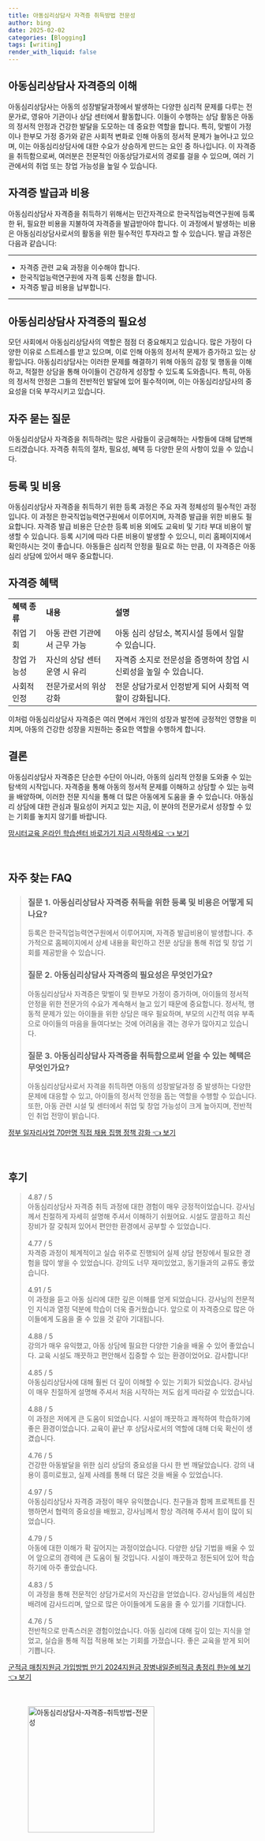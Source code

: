```yaml
---
title: 아동심리상담사 자격증 취득방법 전문성
author: bing
date: 2025-02-02
categories: [Blogging]
tags: [writing]
render_with_liquid: false
---
```



<h2 id='아동심리상담사_자격증의_이해'>아동심리상담사 자격증의 이해</h2>

<p>아동심리상담사는 아동의 성장발달과정에서 발생하는 다양한 심리적 문제를 다루는 전문가로, 영유아 기관이나 상담 센터에서 활동합니다. 이들이 수행하는 상담 활동은 아동의 정서적 안정과 건강한 발달을 도모하는 데 중요한 역할을 합니다. 특히, 맞벌이 가정이나 한부모 가정 증가와 같은 사회적 변화로 인해 아동의 정서적 문제가 늘어나고 있으며, 이는 아동심리상담사에 대한 수요가 상승하게 만드는 요인 중 하나입니다. 이 자격증을 취득함으로써, 여러분은 전문적인 아동상담가로서의 경로를 걸을 수 있으며, 여러 기관에서의 취업 또는 창업 가능성을 높일 수 있습니다.</p>

<h2 id='자격증_발급과_비용'>자격증 발급과 비용</h2>

<p>아동심리상담사 자격증을 취득하기 위해서는 민간자격으로 한국직업능력연구원에 등록한 뒤, 필요한 비용을 지불하여 자격증을 발급받아야 합니다. 이 과정에서 발생하는 비용은 아동심리상담사로서의 활동을 위한 필수적인 투자라고 할 수 있습니다. 발급 과정은 다음과 같습니다:</p>

<hr />

<ul>
    <li>자격증 관련 교육 과정을 이수해야 합니다.</li>
    <li>한국직업능력연구원에 자격 등록 신청을 합니다.</li>
    <li>자격증 발급 비용을 납부합니다.</li>
</ul>

<hr />

<h2 id='아동심리상담사_자격증의_필요성'>아동심리상담사 자격증의 필요성</h2>

<p>모던 사회에서 아동심리상담사의 역할은 점점 더 중요해지고 있습니다. 많은 가정이 다양한 이유로 스트레스를 받고 있으며, 이로 인해 아동의 정서적 문제가 증가하고 있는 상황입니다. 아동심리상담사는 이러한 문제를 해결하기 위해 아동의 감정 및 행동을 이해하고, 적절한 상담을 통해 아이들이 건강하게 성장할 수 있도록 도와줍니다. 특히, 아동의 정서적 안정은 그들의 전반적인 발달에 있어 필수적이며, 이는 아동심리상담사의 중요성을 더욱 부각시키고 있습니다.</p>

<h2 id='자주_묻는_질문'>자주 묻는 질문</h2>

<p>아동심리상담사 자격증을 취득하려는 많은 사람들이 궁금해하는 사항들에 대해 답변해 드리겠습니다. 자격증 취득의 절차, 필요성, 혜택 등 다양한 문의 사항이 있을 수 있습니다.</p>

<h2 id='등록_및_비용'>등록 및 비용</h2>

<p>아동심리상담사 자격증을 취득하기 위한 등록 과정은 주요 자격 정체성의 필수적인 과정입니다. 이 과정은 한국직업능력연구원에서 이루어지며, 자격증 발급을 위한 비용도 필요합니다. 자격증 발급 비용은 단순한 등록 비용 외에도 교육비 및 기타 부대 비용이 발생할 수 있습니다. 등록 시기에 따라 다른 비용이 발생할 수 있으니, 미리 홈페이지에서 확인하시는 것이 좋습니다. 아동들은 심리적 안정을 필요로 하는 만큼, 이 자격증은 아동 심리 상담에 있어서 매우 중요합니다.</p>

<h2 id='자격증_혜택'>자격증 혜택</h2>

<table>
    <tr>
        <td><b>혜택 종류</b></td>
        <td><b>내용</b></td>
        <td><b>설명</b></td>
    </tr>
    <tr>
        <td>취업 기회</td>
        <td>아동 관련 기관에서 근무 가능</td>
        <td>아동 심리 상담소, 복지시설 등에서 일할 수 있습니다.</td>
    </tr>
    <tr>
        <td>창업 가능성</td>
        <td>자신의 상담 센터 운영 시 유리</td>
        <td>자격증 소지로 전문성을 증명하여 창업 시 신뢰성을 높일 수 있습니다.</td>
    </tr>
    <tr>
        <td>사회적 인정</td>
        <td>전문가로서의 위상 강화</td>
        <td>전문 상담가로서 인정받게 되어 사회적 역할이 강화됩니다.</td>
    </tr>
</table>

<p>이처럼 아동심리상담사 자격증은 여러 면에서 개인의 성장과 발전에 긍정적인 영향을 미치며, 아동의 건강한 성장을 지원하는 중요한 역할을 수행하게 합니다.</p>

<h2 id='결론'>결론</h2>

<p>아동심리상담사 자격증은 단순한 수단이 아니라, 아동의 심리적 안정을 도와줄 수 있는 탐색의 시작입니다. 자격증을 통해 아동의 정서적 문제를 이해하고 상담할 수 있는 능력을 배양하며, 이러한 전문 지식을 통해 더 많은 아동에게 도움을 줄 수 있습니다. 아동심리 상담에 대한 관심과 필요성이 커지고 있는 지금, 이 분야의 전문가로서 성장할 수 있는 기회를 놓치지 않기를 바랍니다.</p>


<p><a class="click-button" title="맘시터교육 온라인 학습센터 바로가기 지금 시작하세요" href="https://aptwhite.github.io/posts/%EB%A7%98%EC%8B%9C%ED%84%B0%EA%B5%90%EC%9C%A1-%EC%98%A8%EB%9D%BC%EC%9D%B8-%ED%95%99%EC%8A%B5%EC%84%BC%ED%84%B0-%EB%B0%94%EB%A1%9C%EA%B0%80%EA%B8%B0-%EC%A7%80%EA%B8%88-%EC%8B%9C%EC%9E%91%ED%95%98%EC%84%B8%EC%9A%94/" rel="dofollow">맘시터교육 온라인 학습센터 바로가기 지금 시작하세요 👈 보기</a></p><br>
<h2 id='자주_찾는_FAQ'>자주 찾는 FAQ</h2>
<div itemscope="" itemtype="https://schema.org/FAQPage"> 
<blockquote> 
<div itemscope="" itemprop="mainEntity" itemtype="https://schema.org/Question"> 
<h3 itemprop="name">질문 1. 아동심리상담사 자격증 취득을 위한 등록 및 비용은 어떻게 되나요?</h3> 
<div itemscope="" itemprop="acceptedAnswer" itemtype="https://schema.org/Answer"> 
<span itemprop="text"> 
<p>등록은 한국직업능력연구원에서 이루어지며, 자격증 발급비용이 발생합니다. 추가적으로 홈페이지에서 상세 내용을 확인하고 전문 상담을 통해 취업 및 창업 기회를 제공받을 수 있습니다.</p> 
</span> 
</div> 
</div> 
<div itemscope="" itemprop="mainEntity" itemtype="https://schema.org/Question"> 
<h3 itemprop="name">질문 2. 아동심리상담사 자격증의 필요성은 무엇인가요?</h3> 
<div itemscope="" itemprop="acceptedAnswer" itemtype="https://schema.org/Answer"> 
<span itemprop="text"> 
<p>아동심리상담사 자격증은 맞벌이 및 한부모 가정이 증가하며, 아이들의 정서적 안정을 위한 전문가의 수요가 계속해서 늘고 있기 때문에 중요합니다. 정서적, 행동적 문제가 있는 아이들을 위한 상담은 매우 필요하며, 부모의 시간적 여유 부족으로 아이들의 마음을 들여다보는 것에 어려움을 겪는 경우가 많아지고 있습니다.</p> 
</span> 
</div> 
</div> 
<div itemscope="" itemprop="mainEntity" itemtype="https://schema.org/Question"> 
<h3 itemprop="name">질문 3. 아동심리상담사 자격증을 취득함으로써 얻을 수 있는 혜택은 무엇인가요?</h3> 
<div itemscope="" itemprop="acceptedAnswer" itemtype="https://schema.org/Answer"> 
<span itemprop="text"> 
<p>아동심리상담사로서 자격을 취득하면 아동의 성장발달과정 중 발생하는 다양한 문제에 대응할 수 있고, 아이들의 정서적 안정을 돕는 역할을 수행할 수 있습니다. 또한, 아동 관련 시설 및 센터에서 취업 및 창업 가능성이 크게 높아지며, 전반적인 취업 전망이 밝습니다.</p> 
</span> 
</div> 
</div> 
</blockquote> 
</div>
<p><a class="click-button" title="정부 일자리사업 70만명 직접 채용 집행 정책 강화" href="https://aptwhite.github.io/posts/%EC%A0%95%EB%B6%80-%EC%9D%BC%EC%9E%90%EB%A6%AC%EC%82%AC%EC%97%85-70%EB%A7%8C%EB%AA%85-%EC%A7%81%EC%A0%91-%EC%B1%84%EC%9A%A9-%EC%A7%91%ED%96%89-%EC%A0%95%EC%B1%85-%EA%B0%95%ED%99%94/" rel="dofollow">정부 일자리사업 70만명 직접 채용 집행 정책 강화 👈 보기</a></p><br>
<h2 id='후기'>후기</h2>
<div itemscope itemtype="https://schema.org/Product">
  <blockquote>
  <div itemprop="review" itemscope itemtype="https://schema.org/Review">
      <div itemprop="reviewRating" itemscope itemtype="https://schema.org/Rating"> <span itemprop="ratingValue">4.87</span> / <span itemprop="bestRating">5</span> </div>
      <span itemprop="reviewBody">아동심리상담사 자격증 취득 과정에 대한 경험이 매우 긍정적이었습니다. 강사님께서 친절하게 자세히 설명해 주셔서 이해하기 쉬웠어요. 시설도 깔끔하고 최신 장비가 잘 갖춰져 있어서 편안한 환경에서 공부할 수 있었습니다.</span>
  </div>
  <br>
  <div itemprop="review" itemscope itemtype="https://schema.org/Review">
      <div itemprop="reviewRating" itemscope itemtype="https://schema.org/Rating"> <span itemprop="ratingValue">4.77</span> / <span itemprop="bestRating">5</span> </div>
      <span itemprop="reviewBody">자격증 과정이 체계적이고 실습 위주로 진행되어 실제 상담 현장에서 필요한 경험을 많이 쌓을 수 있었습니다. 강의도 너무 재미있었고, 동기들과의 교류도 좋았습니다.</span>
  </div>
  <br>
  <div itemprop="review" itemscope itemtype="https://schema.org/Review">
      <div itemprop="reviewRating" itemscope itemtype="https://schema.org/Rating"> <span itemprop="ratingValue">4.91</span> / <span itemprop="bestRating">5</span> </div>
      <span itemprop="reviewBody">이 과정을 듣고 아동 심리에 대한 깊은 이해를 얻게 되었습니다. 강사님의 전문적인 지식과 열정 덕분에 학습이 더욱 즐거웠습니다. 앞으로 이 자격증으로 많은 아이들에게 도움을 줄 수 있을 것 같아 기대됩니다.</span>
  </div>
  <br>
  <div itemprop="review" itemscope itemtype="https://schema.org/Review">
      <div itemprop="reviewRating" itemscope itemtype="https://schema.org/Rating"> <span itemprop="ratingValue">4.88</span> / <span itemprop="bestRating">5</span> </div>
      <span itemprop="reviewBody">강의가 매우 유익했고, 아동 상담에 필요한 다양한 기술을 배울 수 있어 좋았습니다. 교육 시설도 깨끗하고 편안해서 집중할 수 있는 환경이었어요. 감사합니다!</span>
  </div>
  <br>
  <div itemprop="review" itemscope itemtype="https://schema.org/Review">
      <div itemprop="reviewRating" itemscope itemtype="https://schema.org/Rating"> <span itemprop="ratingValue">4.85</span> / <span itemprop="bestRating">5</span> </div>
      <span itemprop="reviewBody">아동심리상담사에 대해 훨씬 더 깊이 이해할 수 있는 기회가 되었습니다. 강사님이 매우 친절하게 설명해 주셔서 처음 시작하는 저도 쉽게 따라갈 수 있었습니다.</span>
  </div>
  <br>
  <div itemprop="review" itemscope itemtype="https://schema.org/Review">
      <div itemprop="reviewRating" itemscope itemtype="https://schema.org/Rating"> <span itemprop="ratingValue">4.88</span> / <span itemprop="bestRating">5</span> </div>
      <span itemprop="reviewBody">이 과정은 저에게 큰 도움이 되었습니다. 시설이 깨끗하고 쾌적하여 학습하기에 좋은 환경이었습니다. 교육이 끝난 후 상담사로서의 역할에 대해 더욱 확신이 생겼습니다.</span>
  </div>
  <br>
  <div itemprop="review" itemscope itemtype="https://schema.org/Review">
      <div itemprop="reviewRating" itemscope itemtype="https://schema.org/Rating"> <span itemprop="ratingValue">4.76</span> / <span itemprop="bestRating">5</span> </div>
      <span itemprop="reviewBody">건강한 아동발달을 위한 심리 상담의 중요성을 다시 한 번 깨달았습니다. 강의 내용이 흥미로웠고, 실제 사례를 통해 더 많은 것을 배울 수 있었습니다.</span>
  </div>
  <br>
  <div itemprop="review" itemscope itemtype="https://schema.org/Review">
      <div itemprop="reviewRating" itemscope itemtype="https://schema.org/Rating"> <span itemprop="ratingValue">4.97</span> / <span itemprop="bestRating">5</span> </div>
      <span itemprop="reviewBody">아동심리상담사 자격증 과정이 매우 유익했습니다. 친구들과 함께 프로젝트를 진행하면서 협력의 중요성을 배웠고, 강사님께서 항상 격려해 주셔서 힘이 많이 되었습니다.</span>
  </div>
  <br>
  <div itemprop="review" itemscope itemtype="https://schema.org/Review">
      <div itemprop="reviewRating" itemscope itemtype="https://schema.org/Rating"> <span itemprop="ratingValue">4.79</span> / <span itemprop="bestRating">5</span> </div>
      <span itemprop="reviewBody">아동에 대한 이해가 확 깊어지는 과정이었습니다. 다양한 상담 기법을 배울 수 있어 앞으로의 경력에 큰 도움이 될 것입니다. 시설이 깨끗하고 정돈되어 있어 학습하기에 아주 좋았습니다.</span>
  </div>
  <br>
  <div itemprop="review" itemscope itemtype="https://schema.org/Review">
      <div itemprop="reviewRating" itemscope itemtype="https://schema.org/Rating"> <span itemprop="ratingValue">4.83</span> / <span itemprop="bestRating">5</span> </div>
      <span itemprop="reviewBody">이 과정을 통해 전문적인 상담가로서의 자신감을 얻었습니다. 강사님들의 세심한 배려에 감사드리며, 앞으로 많은 아이들에게 도움을 줄 수 있기를 기대합니다.</span>
  </div>
  <br>
  <div itemprop="review" itemscope itemtype="https://schema.org/Review">
      <div itemprop="reviewRating" itemscope itemtype="https://schema.org/Rating"> <span itemprop="ratingValue">4.76</span> / <span itemprop="bestRating">5</span> </div>
      <span itemprop="reviewBody">전반적으로 만족스러운 경험이었습니다. 아동 심리에 대해 깊이 있는 지식을 얻었고, 실습을 통해 직접 적용해 보는 기회를 가졌습니다. 좋은 교육을 받게 되어 기쁩니다.</span>
  </div>
  </blockquote>
</div>
<p><a class="click-button" title="군적금 매칭지원금 가입방법 만기 2024지원금 장병내일준비적금 총정리 한눈에 보기" href="https://aptwhite.github.io/posts/%EA%B5%B0%EC%A0%81%EA%B8%88-%EB%A7%A4%EC%B9%AD%EC%A7%80%EC%9B%90%EA%B8%88-%EA%B0%80%EC%9E%85%EB%B0%A9%EB%B2%95-%EB%A7%8C%EA%B8%B0-2024%EC%A7%80%EC%9B%90%EA%B8%88-%EC%9E%A5%EB%B3%91%EB%82%B4%EC%9D%BC%EC%A4%80%EB%B9%84%EC%A0%81%EA%B8%88-%EC%B4%9D%EC%A0%95%EB%A6%AC-%ED%95%9C%EB%88%88%EC%97%90-%EB%B3%B4%EA%B8%B0/" rel="dofollow">군적금 매칭지원금 가입방법 만기 2024지원금 장병내일준비적금 총정리 한눈에 보기 👈 보기</a></p><br>
<figure class="image"><img src="https://aptwhite.github.io/assets/img/thumbnail/아동심리상담사-자격증-취득방법-전문성.webp" alt="아동심리상담사-자격증-취득방법-전문성" width="256" height="256"></figure>